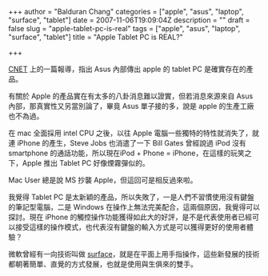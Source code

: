 +++
author = "Balduran Chang"
categories = ["apple", "asus", "laptop", "surface", "tablet"]
date = 2007-11-06T19:09:04Z
description = ""
draft = false
slug = "apple-tablet-pc-is-real"
tags = ["apple", "asus", "laptop", "surface", "tablet"]
title = "Apple Tablet PC is REAL?"

+++


[CNET](http://crave.cnet.co.uk/laptops/0,39029450,49293967,00.htm) 上的一篇報導，指出 Asus 內部傳出 apple 的 tablet PC 是確實存在的產品。

有關於 Apple 的產品實在有太多的八卦消息難以證實，但若消息來源來自 Asus 內部，那真實性又另當別論了，畢竟 Asus 單子接的多，說是 apple 的生產工廠也不為過。

在 mac 全面採用 intel CPU 之後，以往 Apple 電腦一些獨特的特性就消失了，就連 iPhone 的產生，Steve Jobs 也消遣了一下 Bill Gates 曾經說過 iPod 沒有 smartphone 的通話功能，所以現在iPod + Phone = iPhone，在這樣的玩笑之下，Apple 推出 Tablet PC 好像煙霧彈似的。

Mac User 總是說 MS 抄襲 Apple，但這回可是相反過來啦。

我覺得 Tablet PC 是太新穎的產品，所以失敗了，一是人們不習慣使用沒有鍵盤的筆記型電腦，二是 Windows 在操作上無法完美配合，這兩個原因，我覺得可以探討。現在 iPhone 的觸控操作功能獲得如此大的好評，是不是代表使用者已經可以接受這樣的操作模式，也代表沒有鍵盤的輸入方式是可以獲得更好的使用者體驗？

微軟曾經有一向技術叫做 [surface](http://www.microsoft.com/surface/)，就是在平面上用手指操作，這些新發展的技術都朝著簡單、直覺的方式發展，也就是使用與生俱來的雙手。

